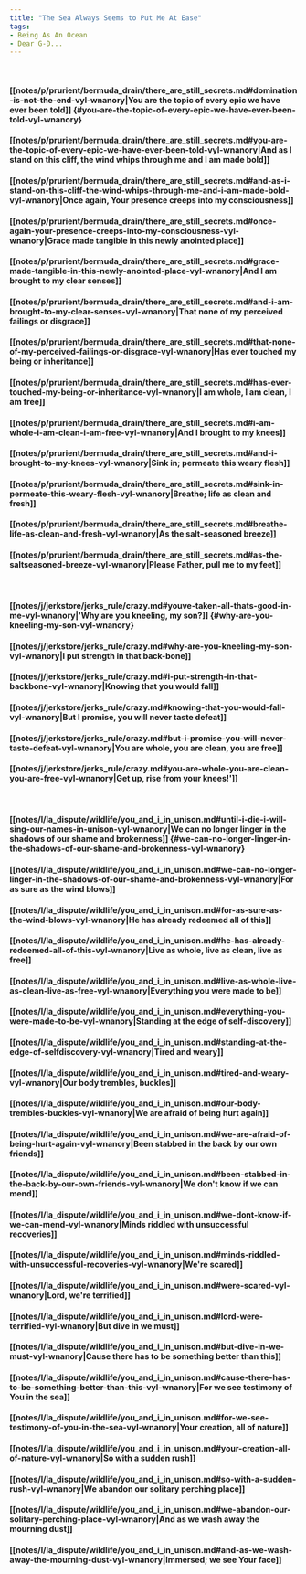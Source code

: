 ```yaml
---
title: "The Sea Always Seems to Put Me At Ease"
tags:
- Being As An Ocean
- Dear G-D...
---
```

&nbsp;
#### [[notes/p/prurient/bermuda_drain/there_are_still_secrets.md#domination-is-not-the-end-vyl-wnanory|You are the topic of every epic we have ever been told]] {#you-are-the-topic-of-every-epic-we-have-ever-been-told-vyl-wnanory}
#### [[notes/p/prurient/bermuda_drain/there_are_still_secrets.md#you-are-the-topic-of-every-epic-we-have-ever-been-told-vyl-wnanory|And as I stand on this cliff, the wind whips through me and I am made bold]]
#### [[notes/p/prurient/bermuda_drain/there_are_still_secrets.md#and-as-i-stand-on-this-cliff-the-wind-whips-through-me-and-i-am-made-bold-vyl-wnanory|Once again, Your presence creeps into my consciousness]]
#### [[notes/p/prurient/bermuda_drain/there_are_still_secrets.md#once-again-your-presence-creeps-into-my-consciousness-vyl-wnanory|Grace made tangible in this newly anointed place]]
#### [[notes/p/prurient/bermuda_drain/there_are_still_secrets.md#grace-made-tangible-in-this-newly-anointed-place-vyl-wnanory|And I am brought to my clear senses]]
#### [[notes/p/prurient/bermuda_drain/there_are_still_secrets.md#and-i-am-brought-to-my-clear-senses-vyl-wnanory|That none of my perceived failings or disgrace]]
#### [[notes/p/prurient/bermuda_drain/there_are_still_secrets.md#that-none-of-my-perceived-failings-or-disgrace-vyl-wnanory|Has ever touched my being or inheritance]]
#### [[notes/p/prurient/bermuda_drain/there_are_still_secrets.md#has-ever-touched-my-being-or-inheritance-vyl-wnanory|I am whole, I am clean, I am free]]
#### [[notes/p/prurient/bermuda_drain/there_are_still_secrets.md#i-am-whole-i-am-clean-i-am-free-vyl-wnanory|And I brought to my knees]]
#### [[notes/p/prurient/bermuda_drain/there_are_still_secrets.md#and-i-brought-to-my-knees-vyl-wnanory|Sink in; permeate this weary flesh]]
#### [[notes/p/prurient/bermuda_drain/there_are_still_secrets.md#sink-in-permeate-this-weary-flesh-vyl-wnanory|Breathe; life as clean and fresh]]
#### [[notes/p/prurient/bermuda_drain/there_are_still_secrets.md#breathe-life-as-clean-and-fresh-vyl-wnanory|As the salt-seasoned breeze]]
#### [[notes/p/prurient/bermuda_drain/there_are_still_secrets.md#as-the-saltseasoned-breeze-vyl-wnanory|Please Father, pull me to my feet]]
&nbsp;
#### [[notes/j/jerkstore/jerks_rule/crazy.md#youve-taken-all-thats-good-in-me-vyl-wnanory|'Why are you kneeling, my son?]] {#why-are-you-kneeling-my-son-vyl-wnanory}
#### [[notes/j/jerkstore/jerks_rule/crazy.md#why-are-you-kneeling-my-son-vyl-wnanory|I put strength in that back-bone]]
#### [[notes/j/jerkstore/jerks_rule/crazy.md#i-put-strength-in-that-backbone-vyl-wnanory|Knowing that you would fall]]
#### [[notes/j/jerkstore/jerks_rule/crazy.md#knowing-that-you-would-fall-vyl-wnanory|But I promise, you will never taste defeat]]
#### [[notes/j/jerkstore/jerks_rule/crazy.md#but-i-promise-you-will-never-taste-defeat-vyl-wnanory|You are whole, you are clean, you are free]]
#### [[notes/j/jerkstore/jerks_rule/crazy.md#you-are-whole-you-are-clean-you-are-free-vyl-wnanory|Get up, rise from your knees!']]
&nbsp;
#### [[notes/l/la_dispute/wildlife/you_and_i_in_unison.md#until-i-die-i-will-sing-our-names-in-unison-vyl-wnanory|We can no longer linger in the shadows of our shame and brokenness]] {#we-can-no-longer-linger-in-the-shadows-of-our-shame-and-brokenness-vyl-wnanory}
#### [[notes/l/la_dispute/wildlife/you_and_i_in_unison.md#we-can-no-longer-linger-in-the-shadows-of-our-shame-and-brokenness-vyl-wnanory|For as sure as the wind blows]]
#### [[notes/l/la_dispute/wildlife/you_and_i_in_unison.md#for-as-sure-as-the-wind-blows-vyl-wnanory|He has already redeemed all of this]]
#### [[notes/l/la_dispute/wildlife/you_and_i_in_unison.md#he-has-already-redeemed-all-of-this-vyl-wnanory|Live as whole, live as clean, live as free]]
#### [[notes/l/la_dispute/wildlife/you_and_i_in_unison.md#live-as-whole-live-as-clean-live-as-free-vyl-wnanory|Everything you were made to be]]
#### [[notes/l/la_dispute/wildlife/you_and_i_in_unison.md#everything-you-were-made-to-be-vyl-wnanory|Standing at the edge of self-discovery]]
#### [[notes/l/la_dispute/wildlife/you_and_i_in_unison.md#standing-at-the-edge-of-selfdiscovery-vyl-wnanory|Tired and weary]]
#### [[notes/l/la_dispute/wildlife/you_and_i_in_unison.md#tired-and-weary-vyl-wnanory|Our body trembles, buckles]]
#### [[notes/l/la_dispute/wildlife/you_and_i_in_unison.md#our-body-trembles-buckles-vyl-wnanory|We are afraid of being hurt again]]
#### [[notes/l/la_dispute/wildlife/you_and_i_in_unison.md#we-are-afraid-of-being-hurt-again-vyl-wnanory|Been stabbed in the back by our own friends]]
#### [[notes/l/la_dispute/wildlife/you_and_i_in_unison.md#been-stabbed-in-the-back-by-our-own-friends-vyl-wnanory|We don't know if we can mend]]
#### [[notes/l/la_dispute/wildlife/you_and_i_in_unison.md#we-dont-know-if-we-can-mend-vyl-wnanory|Minds riddled with unsuccessful recoveries]]
#### [[notes/l/la_dispute/wildlife/you_and_i_in_unison.md#minds-riddled-with-unsuccessful-recoveries-vyl-wnanory|We're scared]]
#### [[notes/l/la_dispute/wildlife/you_and_i_in_unison.md#were-scared-vyl-wnanory|Lord, we're terrified]]
#### [[notes/l/la_dispute/wildlife/you_and_i_in_unison.md#lord-were-terrified-vyl-wnanory|But dive in we must]]
#### [[notes/l/la_dispute/wildlife/you_and_i_in_unison.md#but-dive-in-we-must-vyl-wnanory|Cause there has to be something better than this]]
#### [[notes/l/la_dispute/wildlife/you_and_i_in_unison.md#cause-there-has-to-be-something-better-than-this-vyl-wnanory|For we see testimony of You in the sea]]
#### [[notes/l/la_dispute/wildlife/you_and_i_in_unison.md#for-we-see-testimony-of-you-in-the-sea-vyl-wnanory|Your creation, all of nature]]
#### [[notes/l/la_dispute/wildlife/you_and_i_in_unison.md#your-creation-all-of-nature-vyl-wnanory|So with a sudden rush]]
#### [[notes/l/la_dispute/wildlife/you_and_i_in_unison.md#so-with-a-sudden-rush-vyl-wnanory|We abandon our solitary perching place]]
#### [[notes/l/la_dispute/wildlife/you_and_i_in_unison.md#we-abandon-our-solitary-perching-place-vyl-wnanory|And as we wash away the mourning dust]]
#### [[notes/l/la_dispute/wildlife/you_and_i_in_unison.md#and-as-we-wash-away-the-mourning-dust-vyl-wnanory|Immersed; we see Your face]]
